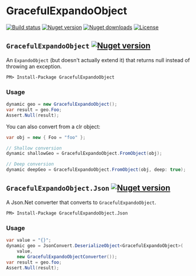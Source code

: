 # GracefulExpandoObject

[![Build status](https://img.shields.io/appveyor/ci/mrahhal/GracefulExpandoObject/master.svg)](https://ci.appveyor.com/project/mrahhal/GracefulExpandoObject)
[![Nuget version](https://img.shields.io/nuget/v/GracefulExpandoObject.svg)](https://www.nuget.org/packages/GracefulExpandoObject)
[![Nuget downloads](https://img.shields.io/nuget/dt/GracefulExpandoObject.svg)](https://www.nuget.org/packages/GracefulExpandoObject)
[![License](https://img.shields.io/badge/license-MIT-blue.svg)](https://opensource.org/licenses/MIT)

## `GracefulExpandoObject` [![Nuget version](https://img.shields.io/nuget/v/GracefulExpandoObject.svg)](https://www.nuget.org/packages/GracefulExpandoObject)

An `ExpandoObject` (but doesn't actually extend it) that returns null instead of throwing an exception.

```
PM> Install-Package GracefulExpandoObject
```

### Usage

```c#
dynamic geo = new GracefulExpandoObject();
var result = geo.Foo;
Assert.Null(result);
```

You can also convert from a clr object:
```c#
var obj = new { Foo = "foo" };

// Shallow conversion
dynamic shallowGeo = GracefulExpandoObject.FromObject(obj);

// Deep conversion
dynamic deepGeo = GracefulExpandoObject.FromObject(obj, deep: true);
```

## `GracefulExpandoObject.Json` [![Nuget version](https://img.shields.io/nuget/v/GracefulExpandoObject.Json.svg)](https://www.nuget.org/packages/GracefulExpandoObject.Json)

A Json.Net converter that converts to `GracefulExpandoObject`.

```
PM> Install-Package GracefulExpandoObject.Json
```

### Usage

```c#
var value = "{}";
dynamic geo = JsonConvert.DeserializeObject<GracefulExpandoObject>(
    value,
    new GracefulExpandoObjectConverter());
var result = geo.foo;
Assert.Null(result);
```

